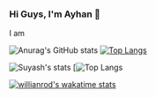 ### Hi Guys, I'm Ayhan 👋

I am
<!--
**Ayhaan/Ayhaan** is a ✨ _special_ ✨ repository because its `README.md` (this file) appears on your GitHub profile.

Here are some ideas to get you started:

- 🔭 I’m currently working on ...
- 🌱 I’m currently learning ...
- 👯 I’m looking to collaborate on ...
- 🤔 I’m looking for help with ...
- 💬 Ask me about ...
- 📫 How to reach me: ...
- 😄 Pronouns: ...
- ⚡ Fun fact: ...
-->


![Anurag's GitHub stats](https://github-readme-stats.vercel.app/api?username=ayhaan&show_icons=true&theme=dracula)
[![Top Langs](https://github-readme-stats.vercel.app/api/top-langs/?username=ayhaan&layout=compact&theme=dracula)](https://github.com/anuraghazra/github-readme-stats)


![Suyash's stats](https://github-readme-stats.vercel.app/api?username=ayhaan&count_private=true&show_icons=true&theme=dracula)
[![Top Langs](https://github-readme-stats.vercel.app/api/top-langs/?username=ayhaan&show_icons=true&theme=dracula)


[![willianrod's wakatime stats](https://github-readme-stats.vercel.app/api/wakatime?username=dawiteu)](https://github.com/anuraghazra/github-readme-stats)







